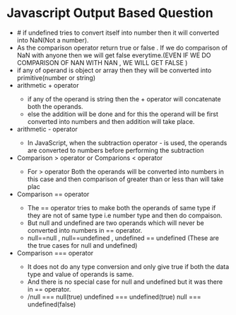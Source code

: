 # Javascript Output Based Question
<ul>
  <li># if undefined tries to convert itself into number then it will converted into NaN(Not a number).</li>
  <li>
    As the comparison operator return true or false . If we do comparison of NaN with anyone then we will get false everytime.(EVEN IF WE DO COMPARISON OF NAN WITH NAN , WE WILL GET FALSE )
  </li>
  <li>if any of operand is object or array then they will be converted into primitive(number or string)</li>
  <li> arithmetic + operator </li>

<ul>
  <li>if any of the operand is string then the + operator will concatenate both the operands.</li>
  <li>else the addition will be done and for this the operand will be first converted into numbers and then addition will take place.</li>
</ul>

<li>arithmetic - operator</li>
<ul>
  <li>In JavaScript, when the subtraction operator - is used, the operands are converted to numbers before performing the subtraction</li>
</ul>
<li>Comparison > operator or Comparions < operator</li>

<ul>
  <li> For > operator Both the operands will be converted into numbers in this case and then comparison of greater than or less than will take plac</li>
</ul>

<li>Comparison == operator</li>

<ul>
  <li>The == operator tries to make both the operands of same type if they are not of same type  i.e number type and then do compaison.</li>
  <li>But null and undefined are two operands which will never be converted into numbers in == operator.</li>
  <li>null==null , null==undefined , undefined == undefined (These are the true cases for null and undefined)</li>
</ul>

<li>Comparison === operator</li>

<ul>
  <li>It does not do any type conversion and only give true if both the data type and value of operands is same.</li>
  <li>And there is no special case for null and undefined but it was there in == operator.</li>
  <li>/null === null(true) undefined === undefined(true) null === undefined(false)</li>
</ul>
</ul>
